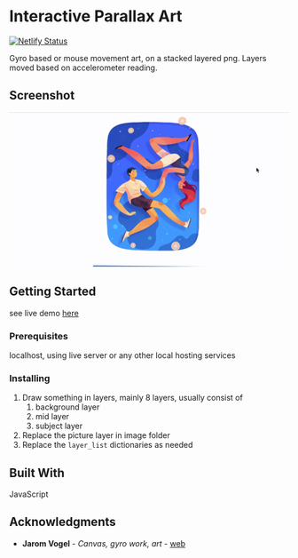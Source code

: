 # Interactive Parallax Art
[![Netlify Status](https://api.netlify.com/api/v1/badges/eacad906-f49b-4cb2-8d81-d68a91fd9b18/deploy-status)](https://app.netlify.com/sites/parallax-art/deploys)

Gyro based or mouse movement art, on a stacked layered png. Layers moved based on accelerometer reading.

## Screenshot

![](img/../images/demo.gif)

## Getting Started

see live demo [here](https://parallax-art.netlify.com/)

### Prerequisites

localhost, using live server or any other local hosting services

### Installing

1. Draw something in layers, mainly 8 layers, usually consist of
   1. background layer
   2. mid layer
   3. subject layer
2. Replace the picture layer in image folder
3. Replace the `layer_list` dictionaries as needed


## Built With

JavaScript

## Acknowledgments

* **Jarom Vogel** - *Canvas, gyro work, art* - [web](https://jaromvogel.com/)
